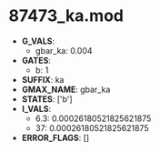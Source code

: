 # 87473_ka.mod

- **G_VALS**:
  - gbar_ka: 0.004
- **GATES**:
  - b: 1
- **SUFFIX**: ka
- **GMAX_NAME**: gbar_ka
- **STATES**: ['b']
- **I_VALS**:
  - 6.3: 0.00026180521825621875
  - 37: 0.00026180521825621875
- **ERROR_FLAGS**: []
